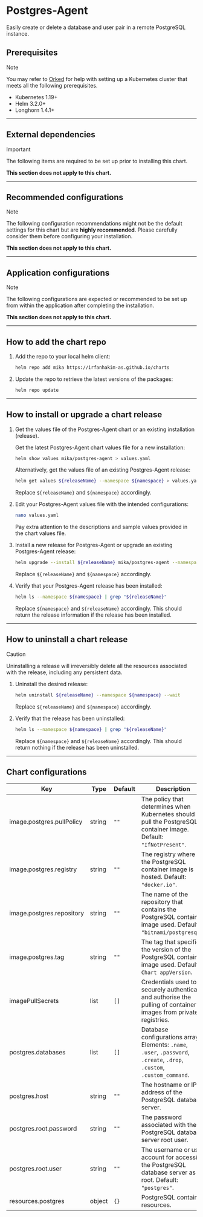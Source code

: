 # Postgres-Agent

Easily create or delete a database and user pair in a remote PostgreSQL instance.

## Prerequisites

> [!NOTE]  
> You may refer to [Orked](https://github.com/irfanhakim-as/orked) for help with setting up a Kubernetes cluster that meets all the following prerequisites.

- Kubernetes 1.19+
- Helm 3.2.0+
- Longhorn 1.4.1+

---

## External dependencies

> [!IMPORTANT]  
> The following items are required to be set up prior to installing this chart.

**This section does not apply to this chart.**

---

## Recommended configurations

> [!NOTE]  
> The following configuration recommendations might not be the default settings for this chart but are **highly recommended**. Please carefully consider them before configuring your installation.

**This section does not apply to this chart.**

---

## Application configurations

> [!NOTE]  
> The following configurations are expected or recommended to be set up from within the application after completing the installation.

**This section does not apply to this chart.**

---

## How to add the chart repo

1. Add the repo to your local helm client:

    ```sh
    helm repo add mika https://irfanhakim-as.github.io/charts
    ```

2. Update the repo to retrieve the latest versions of the packages:

    ```sh
    helm repo update
    ```

---

## How to install or upgrade a chart release

1. Get the values file of the Postgres-Agent chart or an existing installation (release).

    Get the latest Postgres-Agent chart values file for a new installation:

    ```sh
    helm show values mika/postgres-agent > values.yaml
    ```

    Alternatively, get the values file of an existing Postgres-Agent release:

    ```sh
    helm get values ${releaseName} --namespace ${namespace} > values.yaml
    ```

    Replace `${releaseName}` and `${namespace}` accordingly.

2. Edit your Postgres-Agent values file with the intended configurations:

    ```sh
    nano values.yaml
    ```

    Pay extra attention to the descriptions and sample values provided in the chart values file.

3. Install a new release for Postgres-Agent or upgrade an existing Postgres-Agent release:

    ```sh
    helm upgrade --install ${releaseName} mika/postgres-agent --namespace ${namespace} --create-namespace --values values.yaml --wait
    ```

    Replace `${releaseName}` and `${namespace}` accordingly.

4. Verify that your Postgres-Agent release has been installed:

    ```sh
    helm ls --namespace ${namespace} | grep "${releaseName}"
    ```

    Replace `${namespace}` and `${releaseName}` accordingly. This should return the release information if the release has been installed.

---

## How to uninstall a chart release

> [!CAUTION]  
> Uninstalling a release will irreversibly delete all the resources associated with the release, including any persistent data.

1. Uninstall the desired release:

    ```sh
    helm uninstall ${releaseName} --namespace ${namespace} --wait
    ```

    Replace `${releaseName}` and `${namespace}` accordingly.

2. Verify that the release has been uninstalled:

    ```sh
    helm ls --namespace ${namespace} | grep "${releaseName}"
    ```

    Replace `${namespace}` and `${releaseName}` accordingly. This should return nothing if the release has been uninstalled.

---

## Chart configurations

| Key | Type | Default | Description |
|-----|------|---------|-------------|
| image.postgres.pullPolicy | string | `""` | The policy that determines when Kubernetes should pull the PostgreSQL container image. Default: `"IfNotPresent"`. |
| image.postgres.registry | string | `""` | The registry where the PostgreSQL container image is hosted. Default: `"docker.io"`. |
| image.postgres.repository | string | `""` | The name of the repository that contains the PostgreSQL container image used. Default: `"bitnami/postgresql"`. |
| image.postgres.tag | string | `""` | The tag that specifies the version of the PostgreSQL container image used. Default: `Chart appVersion`. |
| imagePullSecrets | list | `[]` | Credentials used to securely authenticate and authorise the pulling of container images from private registries. |
| postgres.databases | list | `[]` | Database configurations array. Elements: `.name`, `.user`, `.password`, `.create`, `.drop`, `.custom`, `.custom_command`. |
| postgres.host | string | `""` | The hostname or IP address of the PostgreSQL database server. |
| postgres.root.password | string | `""` | The password associated with the PostgreSQL database server root user. |
| postgres.root.user | string | `""` | The username or user account for accessing the PostgreSQL database server as root. Default: `"postgres"`. |
| resources.postgres | object | `{}` | PostgreSQL container resources. |